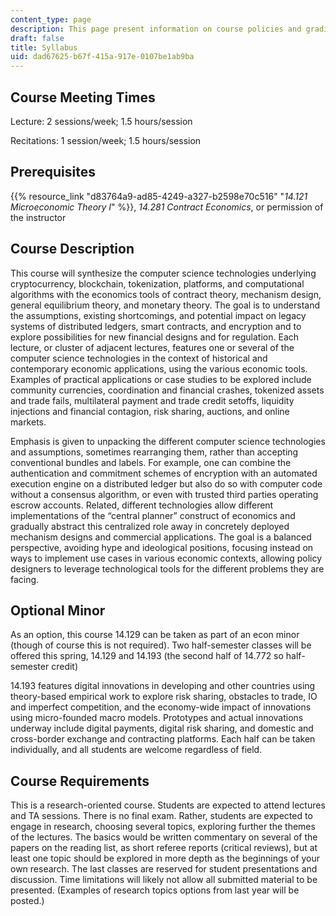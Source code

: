 ```yaml
---
content_type: page
description: This page present information on course policies and grading for 14.129.
draft: false
title: Syllabus
uid: dad67625-b67f-415a-917e-0107be1ab9ba
---
```

## Course Meeting Times

Lecture: 2 sessions/week; 1.5 hours/session

Recitations: 1 session/week; 1.5 hours/session

## Prerequisites 

{{% resource_link "d83764a9-ad85-4249-a327-b2598e70c516" "*14.121 Microeconomic Theory I*" %}}, *14.281 Contract Economics*, or permission of the instructor

## Course Description

This course will synthesize the computer science technologies underlying cryptocurrency, blockchain, tokenization, platforms, and computational algorithms with the economics tools of contract theory, mechanism design, general equilibrium theory, and monetary theory. The goal is to understand the assumptions, existing shortcomings, and potential impact on legacy systems of distributed ledgers, smart contracts, and encryption and to explore possibilities for new financial designs and for regulation. Each lecture, or cluster of adjacent lectures, features one or several of the computer science technologies in the context of historical and contemporary economic applications, using the various economic tools. Examples of practical applications or case studies to be explored include community currencies, coordination and financial crashes, tokenized assets and trade fails, multilateral payment and trade credit setoffs, liquidity injections and financial contagion, risk sharing, auctions, and online markets.

Emphasis is given to unpacking the different computer science technologies and assumptions, sometimes rearranging them, rather than accepting conventional bundles and labels. For example, one can combine the authentication and commitment schemes of encryption with an automated execution engine on a distributed ledger but also do so with computer code without a consensus algorithm, or even with trusted third parties operating escrow accounts. Related, different technologies allow different implementations of the “central planner” construct of economics and gradually abstract this centralized role away in concretely deployed mechanism designs and commercial applications. The goal is a balanced perspective, avoiding hype and ideological positions, focusing instead on ways to implement use cases in various economic contexts, allowing policy designers to leverage technological tools for the different problems they are facing.

## Optional Minor

As an option, this course 14.129 can be taken as part of an econ minor (though of course this is not required). Two half-semester classes will be offered this spring, 14.129 and 14.193 (the second half of 14.772 so half-semester credit)

14.193 features digital innovations in developing and other countries using theory-based empirical work to explore risk sharing, obstacles to trade, IO and imperfect competition, and the economy-wide impact of innovations using micro-founded macro models. Prototypes and actual innovations underway include digital payments, digital risk sharing, and domestic and cross-border exchange and contracting platforms. Each half can be taken individually, and all students are welcome regardless of field.

## Course Requirements

This is a research-oriented course. Students are expected to attend lectures and TA sessions. There is no final exam. Rather, students are expected to engage in research, choosing several topics, exploring further the themes of the lectures. The basics would be written commentary on several of the papers on the reading list, as short referee reports (critical reviews), but at least one topic should be explored in more depth as the beginnings of your own research. The last classes are reserved for student presentations and discussion. Time limitations will likely not allow all submitted material to be presented. (Examples of research topics options from last year will be posted.)